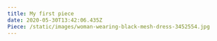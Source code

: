 ```yaml
---
title: My first piece
date: 2020-05-30T13:42:06.435Z
Piece: /static/images/woman-wearing-black-mesh-dress-3452554.jpg
---
```

